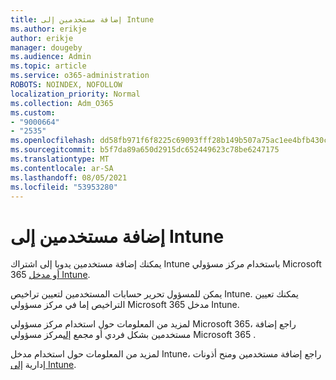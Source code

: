 ```yaml
---
title: إضافة مستخدمين إلى Intune
ms.author: erikje
author: erikje
manager: dougeby
ms.audience: Admin
ms.topic: article
ms.service: o365-administration
ROBOTS: NOINDEX, NOFOLLOW
localization_priority: Normal
ms.collection: Adm_O365
ms.custom:
- "9000664"
- "2535"
ms.openlocfilehash: dd58fb971f6f8225c69093fff28b149b507a75ac1ee4bfb430c919fddd317b52
ms.sourcegitcommit: b5f7da89a650d2915dc652449623c78be6247175
ms.translationtype: MT
ms.contentlocale: ar-SA
ms.lasthandoff: 08/05/2021
ms.locfileid: "53953280"
---
```

# <a name="add-users-to-intune"></a>إضافة مستخدمين إلى Intune

يمكنك إضافة مستخدمين يدويا إلى اشتراك Intune [](https://admin.microsoft.com/) باستخدام مركز مسؤولي Microsoft 365 [أو مدخل Intune](https://portal.azure.com/#blade/Microsoft_Intune_DeviceSettings/ExtensionLandingBlade/overview).

يمكن للمسؤول تحرير حسابات المستخدمين لتعيين تراخيص Intune. يمكنك تعيين التراخيص إما في مركز مسؤولي Microsoft 365 مدخل Intune.

لمزيد من المعلومات حول استخدام مركز مسؤولي Microsoft 365، راجع إضافة مستخدمين بشكل فردي أو مجمع [إلى](https://support.office.com/article/Add-users-individually-or-in-bulk-to-Office-365-Admin-Help-1970f7d6-03b5-442f-b385-5880b9c256ec)مركز مسؤولي Microsoft 365 .

لمزيد من المعلومات حول استخدام مدخل Intune، راجع إضافة مستخدمين ومنح أذونات إدارية [إلى Intune](https://docs.microsoft.com/intune/fundamentals/users-add).